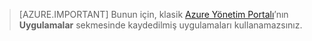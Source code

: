 > [AZURE.IMPORTANT]
Bunun için, klasik [Azure Yönetim Portalı](https://manage.windowsazure.com/)’nın **Uygulamalar** sekmesinde kaydedilmiş uygulamaları kullanamazsınız.


<!--HONumber=sep16_HO1-->


